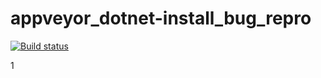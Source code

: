 # appveyor_dotnet-install_bug_repro

[![Build status](https://ci.appveyor.com/api/projects/status/h6kc2dh7rmtlqxnt?svg=true)](https://ci.appveyor.com/project/bergmeister/appveyor-dotnet-install-bug-repro)

1
